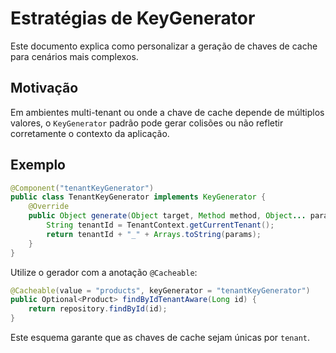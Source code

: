 # Estratégias de KeyGenerator

Este documento explica como personalizar a geração de chaves de cache para cenários mais complexos.

## Motivação

Em ambientes multi-tenant ou onde a chave de cache depende de múltiplos valores, o `KeyGenerator` padrão pode gerar colisões ou não refletir corretamente o contexto da aplicação.

## Exemplo

```java
@Component("tenantKeyGenerator")
public class TenantKeyGenerator implements KeyGenerator {
    @Override
    public Object generate(Object target, Method method, Object... params) {
        String tenantId = TenantContext.getCurrentTenant();
        return tenantId + "_" + Arrays.toString(params);
    }
}
```

Utilize o gerador com a anotação `@Cacheable`:

```java
@Cacheable(value = "products", keyGenerator = "tenantKeyGenerator")
public Optional<Product> findByIdTenantAware(Long id) {
    return repository.findById(id);
}
```

Este esquema garante que as chaves de cache sejam únicas por `tenant`.
